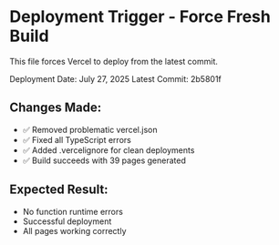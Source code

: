 # Deployment Trigger - Force Fresh Build

This file forces Vercel to deploy from the latest commit.

Deployment Date: July 27, 2025
Latest Commit: 2b5801f

## Changes Made:

- ✅ Removed problematic vercel.json
- ✅ Fixed all TypeScript errors
- ✅ Added .vercelignore for clean deployments
- ✅ Build succeeds with 39 pages generated

## Expected Result:

- No function runtime errors
- Successful deployment
- All pages working correctly
